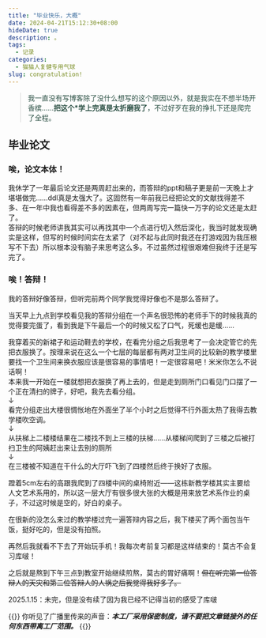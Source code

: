 ```yaml
---
title: "毕业快乐，大概"
date: 2024-04-21T15:12:30+08:00
hideDate: true
description: 。
tags:
  - 记录
categories:
  - 猫猫人复健专用气球
slug: congratulation!
---
```

<style>
  blockquote {
    color: #2a4f43; /* 设置字体颜色 */
  }
</style>

> 我一直没有写博客除了没什么想写的这个原因以外，就是我实在不想半场开香槟……**把这个*学上完真是太折磨我了**，不过好歹在我的挣扎下还是爬完了全程。

## 毕业论文
### 唉，论文本体！

我休学了一年最后论文还是两周赶出来的，而答辩的ppt和稿子更是前一天晚上才堪堪做完……ddl真是太强大了。这固然有一年前我已经把论文的文献找得差不多、在一年中我也看得差不多的因素在，但两周写完一篇快一万字的论文还是太赶了。<br/>
答辩的时候老师讲我其实可以再找其中一个点进行切入然后深化，我当时就发现确实是这样，但写的时候时间实在太紧了（对不起与此同时我还在打游戏因为我压根写不下去）所以根本没有脑子来思考这么多。不过虽然过程很艰难但我终于还是写完了。

### 唉！答辩！

我的答辩好像答辩，但听完前两个同学我觉得好像也不是那么答辩了。

当天早上九点到学校看见我的答辩分组在一个声名很恐怖的老师手下的时候我真的觉得要完蛋了，看到我是下午最后一个的时候又松了口气，死缓也是缓……

我穿着买的新裙子和运动鞋去的学校，在看完分组之后我思考了一会决定管它的先把衣服换了。按理来说在这么一个七层的每层都有两对卫生间的比较新的教学楼里要找一个卫生间来换衣服应该是很容易的事情吧！一定很容易吧！米米你怎么不说话啊！<br/>
本来我一开始在一楼就想把衣服换了再上去的，但是走到厕所门口看见门口摆了一个正在清扫的牌子，好吧，我先去看分组。<br/>
↓<br/>
看完分组走出大楼很惆怅地在外面坐了半个小时之后觉得不行外面太热了我得去教学楼吹空调。<br/>
↓<br/>
从扶梯上二楼楼结果在二楼找不到上三楼的扶梯……从楼梯间爬到了三楼之后被打扫卫生的阿姨赶出来让去别的厕所<br/>
↓<br/>
在三楼被不知道在干什么的大厅吓飞到了四楼然后终于换好了衣服。

蹬着5cm左右的高跟我爬到了四楼中间的桌椅附近——这栋新教学楼其实主要给人文艺术系用的，所以这一层大厅有很多很大张的大概是用来放艺术系作业的桌子，不过这时候是空的，好白的桌子。

在很新的没怎么来过的教学楼过完一遍答辩内容之后，我下楼买了两个面包当午饭，挺好吃的，但是没有拍照。

再然后我就看不下去了开始玩手机！我每次考前复习都是这样结束的！莫古不会复习库啵！

之后就是熬到下午三点到教室开始继续煎熬，莫古的胃好痛啊！~~但在听完第一位答辩人的天灾和第二位答辩人的人祸之后我觉得我好多了。~~


2025.1.15：未完，但是没有续了因为我已经不记得当初的感受了库啵



{{<card>}}
你听见了广播里传来的声音：***本工厂采用保密制度，请不要把文章链接外的任何东西带离工厂范围。***
{{</card>}}

